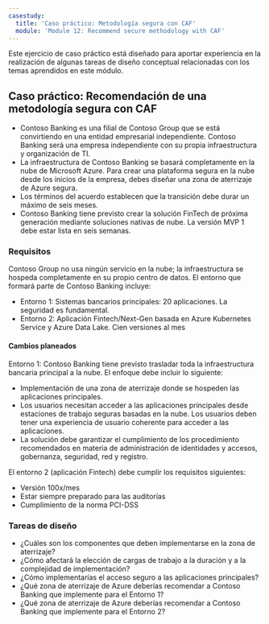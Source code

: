 ```yaml
---
casestudy:
  title: 'Caso práctico: Metodología segura con CAF'
  module: 'Module 12: Recommend secure methodology with CAF'
---
```

Este ejercicio de caso práctico está diseñado para aportar experiencia en la realización de algunas tareas de diseño conceptual relacionadas con los temas aprendidos en este módulo.

## Caso práctico: Recomendación de una metodología segura con CAF

- Contoso Banking es una filial de Contoso Group que se está convirtiendo en una entidad empresarial independiente. Contoso Banking será una empresa independiente con su propia infraestructura y organización de TI. 
- La infraestructura de Contoso Banking se basará completamente en la nube de Microsoft Azure. Para crear una plataforma segura en la nube desde los inicios de la empresa, debes diseñar una zona de aterrizaje de Azure segura.
- Los términos del acuerdo establecen que la transición debe durar un máximo de seis meses.
- Contoso Banking tiene previsto crear la solución FinTech de próxima generación mediante soluciones nativas de nube. La versión MVP 1 debe estar lista en seis semanas.

### Requisitos

Contoso Group no usa ningún servicio en la nube; la infraestructura se hospeda completamente en su propio centro de datos. El entorno que formará parte de Contoso Banking incluye:

- Entorno 1: Sistemas bancarios principales: 20 aplicaciones. La seguridad es fundamental.
- Entorno 2: Aplicación Fintech/Next-Gen basada en Azure Kubernetes Service y Azure Data Lake. Cien versiones al mes

#### Cambios planeados

Entorno 1: Contoso Banking tiene previsto trasladar toda la infraestructura bancaria principal a la nube. El enfoque debe incluir lo siguiente:

- Implementación de una zona de aterrizaje donde se hospeden las aplicaciones principales.
- Los usuarios necesitan acceder a las aplicaciones principales desde estaciones de trabajo seguras basadas en la nube. Los usuarios deben tener una experiencia de usuario coherente para acceder a las aplicaciones.
- La solución debe garantizar el cumplimiento de los procedimiento recomendados en materia de administración de identidades y accesos, gobernanza, seguridad, red y registro.

El entorno 2 (aplicación Fintech) debe cumplir los requisitos siguientes:

- Versión 100x/mes
- Estar siempre preparado para las auditorías
- Cumplimiento de la norma PCI-DSS

### Tareas de diseño

- ¿Cuáles son los componentes que deben implementarse en la zona de aterrizaje?
- ¿Cómo afectará la elección de cargas de trabajo a la duración y a la complejidad de implementación?
- ¿Cómo implementarías el acceso seguro a las aplicaciones principales?
- ¿Qué zona de aterrizaje de Azure deberías recomendar a Contoso Banking que implemente para el Entorno 1?
- ¿Qué zona de aterrizaje de Azure deberías recomendar a Contoso Banking que implemente para el Entorno 2?
